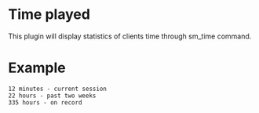 # Time played
This plugin will display statistics of clients time through sm_time command.

# Example
```
12 minutes - current session
22 hours - past two weeks
335 hours - on record
```
